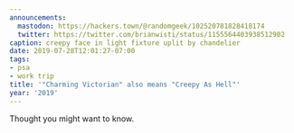 ```yaml
---
announcements:
  mastodon: https://hackers.town/@randomgeek/102520781828418174
  twitter: https://twitter.com/brianwisti/status/1155564403938512902
caption: creepy face in light fixture uplit by chandelier
date: 2019-07-28T12:01:27-07:00
tags:
- psa
- work trip
title: '"Charming Victorian" also means "Creepy As Hell"'
year: '2019'
---
```


Thought you might want to know.
